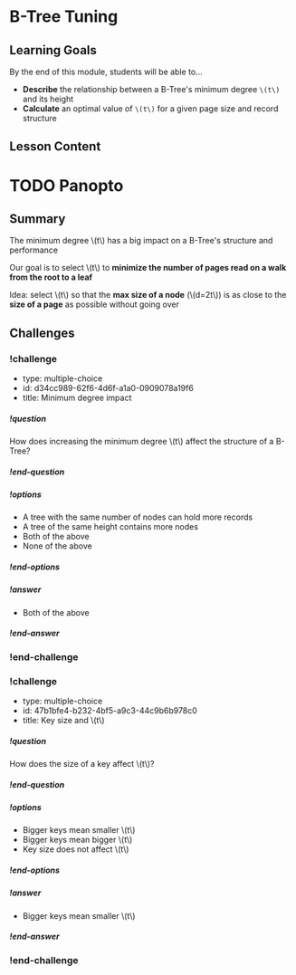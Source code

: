# B-Tree Tuning

## Learning Goals

By the end of this module, students will be able to...

* **Describe** the relationship between a B-Tree's minimum degree `\(t\)` and its height
* **Calculate** an optimal value of `\(t\)` for a given page size and record structure

## Lesson Content

# TODO Panopto

## Summary

The minimum degree \\(t\\) has a big impact on a B-Tree's structure and performance

Our goal is to select \\(t\\) to **minimize the number of pages read on a walk from the root to a leaf**

Idea: select \\(t\\) so that the **max size of a node** (\\(d=2t\\)) is as close to the **size of a page** as possible without going over

## Challenges

<!-- >>>>>>>>>>>>>>>>>>>>>> BEGIN CHALLENGE >>>>>>>>>>>>>>>>>>>>>> -->
<!-- Replace everything in square brackets [] and remove brackets  -->

### !challenge

* type: multiple-choice
* id: d34cc989-62f6-4d6f-a1a0-0909078a19f6
* title: Minimum degree impact

##### !question

How does increasing the minimum degree \\(t\\) affect the structure of a B-Tree?

##### !end-question

##### !options

* A tree with the same number of nodes can hold more records
* A tree of the same height contains more nodes
* Both of the above
* None of the above

##### !end-options

##### !answer

* Both of the above

##### !end-answer

### !end-challenge

<!-- ======================= END CHALLENGE ======================= -->
<!-- >>>>>>>>>>>>>>>>>>>>>> BEGIN CHALLENGE >>>>>>>>>>>>>>>>>>>>>> -->
<!-- Replace everything in square brackets [] and remove brackets  -->

### !challenge

* type: multiple-choice
* id: 47b1bfe4-b232-4bf5-a9c3-44c9b6b978c0
* title: Key size and \\(t\\)

##### !question

How does the size of a key affect \\(t\\)?

##### !end-question

##### !options

* Bigger keys mean smaller \\(t\\)
* Bigger keys mean bigger \\(t\\)
* Key size does not affect \\(t\\)

##### !end-options

##### !answer

* Bigger keys mean smaller \\(t\\)

##### !end-answer

### !end-challenge

<!-- ======================= END CHALLENGE ======================= -->
